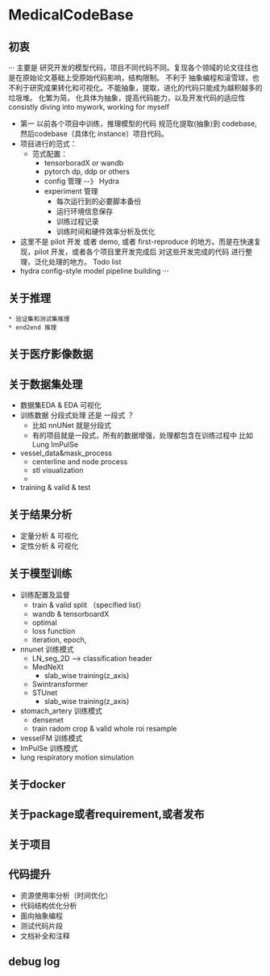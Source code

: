 # MedicalCodeBase
## 初衷
···
主要是 研究开发的模型代码，项目不同代码不同。复现各个领域的论文往往也是在原始论文基础上受原始代码影响，结构限制。 不利于 抽象编程和滚雪球，也不利于研究成果转化和可视化。不能抽象，提取，进化的代码只能成为越积越多的垃圾堆。
化繁为简， 化具体为抽象，提高代码能力，以及开发代码的适应性
consistly diving into mywork, working for myself

* 第一 以前各个项目中训练，推理模型的代码 规范化提取(抽象)到 codebase, 然后codebase（具体化 instance）项目代码。
* 项目进行的范式：
    * 范式配置：
        * tensorboradX or wandb
        * pytorch dp, ddp or others
        * config 管理 --》  Hydra
        * experiment 管理
            * 每次运行到的必要脚本备份
            * 运行环境信息保存
            * 训练过程记录
            * 训练时间和硬件效率分析及优化
* 这里不是 pilot 开发 或者 demo, 或者 first-reproduce 的地方。而是在快速复现，pilot 开发，或者各个项目里开发完成后 对这些开发完成的代码 进行整理，泛化处理的地方。
Todo list
* hydra config-style model pipeline building
···
## 关于推理
    * 验证集和测试集推理
    * end2end 推理
## 关于医疗影像数据
## 关于数据集处理
* 数据集EDA & EDA 可视化
* 训练数据 分段式处理 还是 一段式 ？
    * 比如 nnUNet 就是分段式
    * 有的项目就是一段式，所有的数据增强，处理都包含在训练过程中 比如 Lung ImPulSe
* vessel_data&mask_process
    * centerline and node process
    * stl visualization
    * 
* training & valid & test
## 关于结果分析
* 定量分析 & 可视化
* 定性分析 & 可视化
## 关于模型训练
* 训练配置及监督
    * train & valid split （specified list）  
    * wandb & tensorboardX
    * optimal
    * loss function
    * iteration, epoch,
* nnunet 训练模式
    * LN_seg_2D --> classification header 
    * MedNeXt
        * slab_wise training(z_axis)
    * Swintransformer
    * STUnet
        * slab_wise training(z_axis) 
* stomach_artery 训练模式
    * densenet
    * train radom crop & valid whole roi resample
* vesselFM 训练模式
* ImPulSe 训练模式
* lung respiratory motion simulation

## 关于docker
## 关于package或者requirement,或者发布
## 关于项目
## 代码提升
* 资源使用率分析（时间优化）
* 代码结构优化分析
* 面向抽象编程
* 测试代码片段
* 文档补全和注释
## debug log